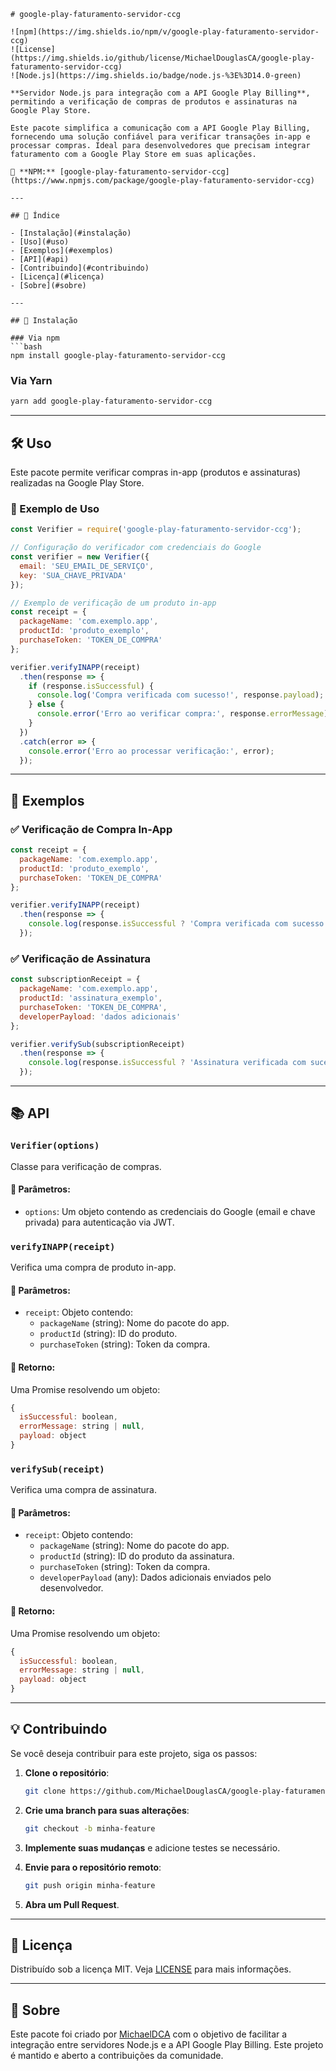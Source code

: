 ```
# google-play-faturamento-servidor-ccg

![npm](https://img.shields.io/npm/v/google-play-faturamento-servidor-ccg)
![License](https://img.shields.io/github/license/MichaelDouglasCA/google-play-faturamento-servidor-ccg)
![Node.js](https://img.shields.io/badge/node.js-%3E%3D14.0-green)

**Servidor Node.js para integração com a API Google Play Billing**, permitindo a verificação de compras de produtos e assinaturas na Google Play Store.

Este pacote simplifica a comunicação com a API Google Play Billing, fornecendo uma solução confiável para verificar transações in-app e processar compras. Ideal para desenvolvedores que precisam integrar faturamento com a Google Play Store em suas aplicações.

🔗 **NPM:** [google-play-faturamento-servidor-ccg](https://www.npmjs.com/package/google-play-faturamento-servidor-ccg)

---

## 📌 Índice

- [Instalação](#instalação)
- [Uso](#uso)
- [Exemplos](#exemplos)
- [API](#api)
- [Contribuindo](#contribuindo)
- [Licença](#licença)
- [Sobre](#sobre)

---

## 🚀 Instalação

### Via npm
```bash
npm install google-play-faturamento-servidor-ccg
```

### Via Yarn
```bash
yarn add google-play-faturamento-servidor-ccg
```

---

## 🛠 Uso

Este pacote permite verificar compras in-app (produtos e assinaturas) realizadas na Google Play Store.

### 🔹 Exemplo de Uso

```javascript
const Verifier = require('google-play-faturamento-servidor-ccg');

// Configuração do verificador com credenciais do Google
const verifier = new Verifier({
  email: 'SEU_EMAIL_DE_SERVIÇO',
  key: 'SUA_CHAVE_PRIVADA'
});

// Exemplo de verificação de um produto in-app
const receipt = {
  packageName: 'com.exemplo.app',
  productId: 'produto_exemplo',
  purchaseToken: 'TOKEN_DE_COMPRA'
};

verifier.verifyINAPP(receipt)
  .then(response => {
    if (response.isSuccessful) {
      console.log('Compra verificada com sucesso!', response.payload);
    } else {
      console.error('Erro ao verificar compra:', response.errorMessage);
    }
  })
  .catch(error => {
    console.error('Erro ao processar verificação:', error);
  });
```

---

## 📌 Exemplos

### ✅ Verificação de Compra In-App

```javascript
const receipt = {
  packageName: 'com.exemplo.app',
  productId: 'produto_exemplo',
  purchaseToken: 'TOKEN_DE_COMPRA'
};

verifier.verifyINAPP(receipt)
  .then(response => {
    console.log(response.isSuccessful ? 'Compra verificada com sucesso!' : 'Erro:', response.errorMessage);
  });
```

### ✅ Verificação de Assinatura

```javascript
const subscriptionReceipt = {
  packageName: 'com.exemplo.app',
  productId: 'assinatura_exemplo',
  purchaseToken: 'TOKEN_DE_COMPRA',
  developerPayload: 'dados adicionais'
};

verifier.verifySub(subscriptionReceipt)
  .then(response => {
    console.log(response.isSuccessful ? 'Assinatura verificada com sucesso!' : 'Erro:', response.errorMessage);
  });
```

---

## 📚 API

### `Verifier(options)`

Classe para verificação de compras.

#### 🔹 Parâmetros:
- `options`: Um objeto contendo as credenciais do Google (email e chave privada) para autenticação via JWT.

### `verifyINAPP(receipt)`

Verifica uma compra de produto in-app.

#### 🔹 Parâmetros:
- `receipt`: Objeto contendo:
  - `packageName` (string): Nome do pacote do app.
  - `productId` (string): ID do produto.
  - `purchaseToken` (string): Token da compra.

#### 🔹 Retorno:
Uma Promise resolvendo um objeto:
```javascript
{
  isSuccessful: boolean,
  errorMessage: string | null,
  payload: object
}
```

### `verifySub(receipt)`

Verifica uma compra de assinatura.

#### 🔹 Parâmetros:
- `receipt`: Objeto contendo:
  - `packageName` (string): Nome do pacote do app.
  - `productId` (string): ID do produto da assinatura.
  - `purchaseToken` (string): Token da compra.
  - `developerPayload` (any): Dados adicionais enviados pelo desenvolvedor.

#### 🔹 Retorno:
Uma Promise resolvendo um objeto:
```javascript
{
  isSuccessful: boolean,
  errorMessage: string | null,
  payload: object
}
```

---

## 💡 Contribuindo

Se você deseja contribuir para este projeto, siga os passos:

1. **Clone o repositório**:
   ```bash
   git clone https://github.com/MichaelDouglasCA/google-play-faturamento-servidor-ccg.git
   ```

2. **Crie uma branch para suas alterações**:
   ```bash
   git checkout -b minha-feature
   ```

3. **Implemente suas mudanças** e adicione testes se necessário.

4. **Envie para o repositório remoto**:
   ```bash
   git push origin minha-feature
   ```

5. **Abra um Pull Request**.

---

## 📜 Licença

Distribuído sob a licença MIT. Veja [LICENSE](./LICENSE) para mais informações.

---

## 🔗 Sobre

Este pacote foi criado por [MichaelDCA](https://github.com/MichaelDouglasCA) com o objetivo de facilitar a integração entre servidores Node.js e a API Google Play Billing. Este projeto é mantido e aberto a contribuições da comunidade.
```
